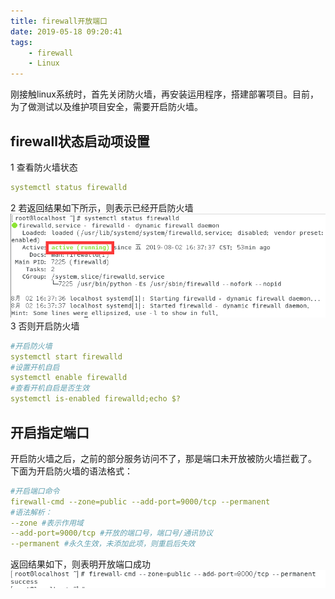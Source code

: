 ```yaml
---
title: firewall开放端口
date: 2019-05-18 09:20:41
tags:
    - firewall
    - Linux
---
```


刚接触linux系统时，首先关闭防火墙，再安装运用程序，搭建部署项目。目前，为了做测试以及维护项目安全，需要开启防火墙。

## firewall状态启动项设置
1 查看防火墙状态
```yaml
systemctl status firewalld
```
2 若返回结果如下所示，则表示已经开启防火墙
![防火墙状态](/img_linux/fire_port_1.png)
3 否则开启防火墙
```yaml
#开启防火墙
systemctl start firewalld
#设置开机自启
systemctl enable firewalld
#查看开机自启是否生效
systemctl is-enabled firewalld;echo $?
```
## 开启指定端口
开启防火墙之后，之前的部分服务访问不了，那是端口未开放被防火墙拦截了。
下面为开启防火墙的语法格式：
```yaml
#开启端口命令
firewall-cmd --zone=public --add-port=9000/tcp --permanent
#语法解析：
--zone #表示作用域
--add-port=9000/tcp #开放的端口号，端口号/通讯协议
--permanent #永久生效，未添加此项，则重启后失效 
```
返回结果如下，则表明开放端口成功
![开放端口](/img_linux/fire_port_2.png)



